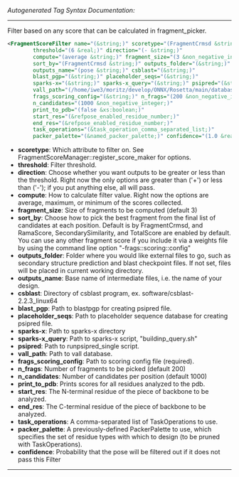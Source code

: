 <!-- THIS IS AN AUTOGENERATED FILE: Don't edit it directly, instead change the schema definition in the code itself. -->

_Autogenerated Tag Syntax Documentation:_

---
Filter based on any score that can be calculated in fragment_picker.

```xml
<FragmentScoreFilter name="(&string;)" scoretype="(FragmentCrmsd &string;)"
        threshold="(6 &real;)" direction="(- &string;)"
        compute="(average &string;)" fragment_size="(3 &non_negative_integer;)"
        sort_by="(FragmentCrmsd &string;)" outputs_folder="(&string;)"
        outputs_name="(pose &string;)" csblast="(&string;)"
        blast_pgp="(&string;)" placeholder_seqs="(&string;)"
        sparks-x="(&string;)" sparks-x_query="(&string;)" psipred="(&string;)"
        vall_path="(/home/iwe3/moritz/develop/ONNX/Rosetta/main/database//sampling/vall.jul19.2011.gz &string;)"
        frags_scoring_config="(&string;)" n_frags="(200 &non_negative_integer;)"
        n_candidates="(1000 &non_negative_integer;)"
        print_to_pdb="(false &xs:boolean;)"
        start_res="(&refpose_enabled_residue_number;)"
        end_res="(&refpose_enabled_residue_number;)"
        task_operations="(&task_operation_comma_separated_list;)"
        packer_palette="(&named_packer_palette;)" confidence="(1.0 &real;)" />
```

-   **scoretype**: Which attribute to filter on. See FragmentScoreManager::register_score_maker for options.
-   **threshold**: Filter threshold.
-   **direction**: Choose whether you want outputs to be greater or less than the threshold. Right now the only options are greater than ('+') or less than ('-'); if you put anything else, all will pass.
-   **compute**: How to calculate filter value. Right now the options are average, maximum, or minimum of the scores collected.
-   **fragment_size**: Size of fragments to be computed (default 3)
-   **sort_by**: Choose how to pick the best fragment from the final list of candidates at each position. Default is by FragmentCrmsd, and RamaScore, SecondarySimilarity, and TotalScore are enabled by default. You can use any other fragment score if you include it via a weights file by using the command line option "-frags::scoring::config"
-   **outputs_folder**: Folder where you would like external files to go, such as secondary structure prediction and blast checkpoint files. If not set, files will be placed in current working directory.
-   **outputs_name**: Base name of intermediate files, i.e. the name of your design.
-   **csblast**: Directory of csblast program, ex. software/csblast-2.2.3_linux64
-   **blast_pgp**: Path to blastpgp for creating psipred file.
-   **placeholder_seqs**: Path to placeholder sequence database for creating psipred file.
-   **sparks-x**: Path to sparks-x directory
-   **sparks-x_query**: Path to sparks-x script, "buildinp_query.sh"
-   **psipred**: Path to runpsipred_single script.
-   **vall_path**: Path to vall database.
-   **frags_scoring_config**: Path to scoring config file (required).
-   **n_frags**: Number of fragments to be picked (default 200)
-   **n_candidates**: Number of candidates per position (default 1000)
-   **print_to_pdb**: Prints scores for all residues analyzed to the pdb.
-   **start_res**: The N-terminal residue of the piece of backbone to be analyzed.
-   **end_res**: The C-terminal residue of the piece of backbone to be analyzed.
-   **task_operations**: A comma-separated list of TaskOperations to use.
-   **packer_palette**: A previously-defined PackerPalette to use, which specifies the set of residue types with which to design (to be pruned with TaskOperations).
-   **confidence**: Probability that the pose will be filtered out if it does not pass this Filter

---
